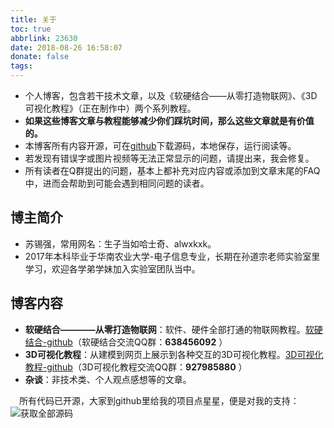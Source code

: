 ```yaml
---
title: 关于
toc: true
abbrlink: 23630
date: 2018-08-26 16:58:07
donate: false
tags:
---
```

- 个人博客，包含若干技术文章，以及《软硬结合——从零打造物联网》、《3D可视化教程》（正在制作中）两个系列教程。
- __如果这些博客文章与教程能够减少你们踩坑时间，那么这些文章就是有价值的。__
- 本博客所有内容开源，可在[github](https://github.com/alwxkxk/blog)下载源码，本地保存，运行阅读等。
- 若发现有错误字或图片视频等无法正常显示的问题，请提出来，我会修复。
- 所有读者在Q群提出的问题，基本上都补充对应内容或添加到文章末尾的FAQ中，进而会帮助到可能会遇到相同问题的读者。

## 博主简介
- 苏锡强，常用网名：生子当如哈士奇、alwxkxk。
- 2017年本科毕业于华南农业大学-电子信息专业，长期在孙道宗老师实验室里学习，欢迎各学弟学妹加入实验室团队当中。

## 博客内容
- __软硬结合————从零打造物联网__：软件、硬件全部打通的物联网教程。[软硬结合-github](https://github.com/alwxkxk/soft-and-hard)（软硬结合交流QQ群：__638456092__ ）
- __3D可视化教程__：从建模到网页上展示到各种交互的3D可视化教程。[3D可视化教程-github](https://github.com/alwxkxk/threejs-example)（3D可视化教程交流QQ群：__927985880__ ）
- __杂谈__：非技术类、个人观点感想等的文章。

&emsp;所有代码已开源，大家到github里给我的项目点星星，便是对我的支持：
![获取全部源码](/blog_images/005BIQVbgy1fxa4jvz5xtj30ty0lvwi8.jpg)




